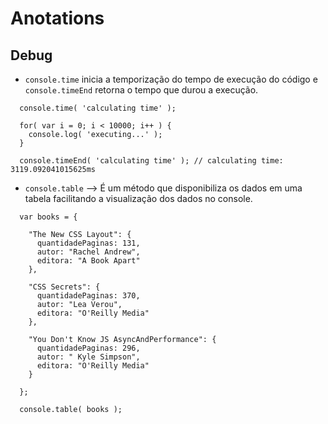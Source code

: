 # 	Anotations

## Debug

- `console.time` inicia a temporização do tempo de execução do código e `console.timeEnd` retorna o tempo que durou a execução.

```JS
  console.time( 'calculating time' );

  for( var i = 0; i < 10000; i++ ) {
    console.log( 'executing...' );
  }

  console.timeEnd( 'calculating time' ); // calculating time: 3119.092041015625ms
```

- `console.table` --> É um método que disponibiliza os dados em uma tabela facilitando a visualização dos dados no console.

```JS
  var books = {

    "The New CSS Layout": {
      quantidadePaginas: 131,
      autor: "Rachel Andrew",
      editora: "A Book Apart"
    },

    "CSS Secrets": {
      quantidadePaginas: 370,
      autor: "Lea Verou",
      editora: "O'Reilly Media"
    },

    "You Don't Know JS AsyncAndPerformance": {
      quantidadePaginas: 296,
      autor: " Kyle Simpson",
      editora: "O'Reilly Media"
    }

  };

  console.table( books );
```